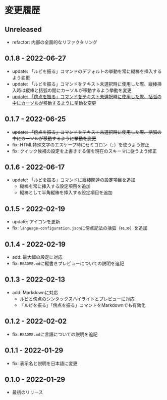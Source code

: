 # 変更履歴

## Unreleased

- refactor: 内部の全面的なリファクタリング

## 0.1.8 - 2022-06-27

- update: 「ルビを振る」コマンドのデフォルトの挙動を常に縦棒を挿入するよう変更
- update: 「ルビを振る」コマンドをテキスト未選択時に使用した際、縦棒挿入時は縦棒と括弧の間にカーソルが移動するよう挙動を変更
- <ins>update: 「傍点を振る」コマンドをテキスト未選択時に使用した際、括弧の中にカーソルが移動するように挙動を変更</ins>

## 0.1.7 - 2022-06-25

- <del>update: 「傍点を振る」コマンドをテキスト未選択時に使用した際、括弧の中にカーソルが移動するように挙動を変更</del>
- fix: HTML特殊文字のエスケープ時にセミコロン（`;`）を使うよう修正
- fix: クイック候補の設定を上書きする値を現在のスキーマに従うよう修正

## 0.1.6 - 2022-06-17

- update: 「ルビを振る」コマンドに縦棒関連の設定項目を追加
    - 縦棒を常に挿入する設定項目を追加
    - 縦棒として半角縦棒を挿入する設定項目を追加

## 0.1.5 - 2022-02-19

- update: アイコンを更新
- fix: `language-configuration.json`に傍点記法の括弧（`《《`、`》》`）を追加

## 0.1.4 - 2022-02-19

- add: 最大幅の設定に対応
- fix: `README.md`に縦書きプレビューについての説明を追記

## 0.1.3 - 2022-02-13

- add: Markdownに対応
    - ルビと傍点のシンタックスハイライトとプレビューに対応
    - 「ルビを振る」「傍点を振る」コマンドをMarkdownでも有効化

## 0.1.2 - 2022-02-02

- fix: `README.md`に言語についての説明を追記

## 0.1.1 - 2022-01-29

- fix: 表示名と説明を日本語に変更

## 0.1.0 - 2022-01-29

- 最初のリリース
